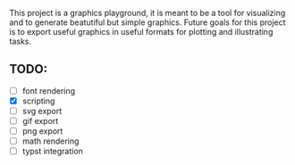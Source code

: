 This project is a graphics playground, it is meant 
to be a tool for visualizing and to generate beatutiful
but simple graphics. Future goals for this project
is to export useful graphics in useful formats
for plotting and illustrating tasks.

## TODO:

- [ ] font rendering
- [x] scripting
- [ ] svg export
- [ ] gif export
- [ ] png export
- [ ] math rendering
- [ ] typst integration